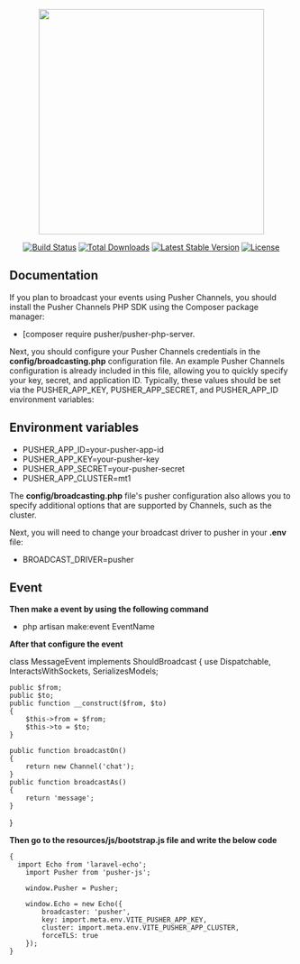 <p align="center"><a href="https://laravel.com" target="_blank"><img src="https://raw.githubusercontent.com/laravel/art/master/logo-lockup/5%20SVG/2%20CMYK/1%20Full%20Color/laravel-logolockup-cmyk-red.svg" width="400"></a></p>

<p align="center">
<a href="https://travis-ci.org/laravel/framework"><img src="https://travis-ci.org/laravel/framework.svg" alt="Build Status"></a>
<a href="https://packagist.org/packages/laravel/framework"><img src="https://img.shields.io/packagist/dt/laravel/framework" alt="Total Downloads"></a>
<a href="https://packagist.org/packages/laravel/framework"><img src="https://img.shields.io/packagist/v/laravel/framework" alt="Latest Stable Version"></a>
<a href="https://packagist.org/packages/laravel/framework"><img src="https://img.shields.io/packagist/l/laravel/framework" alt="License"></a>
</p>

## Documentation

If you plan to broadcast your events using Pusher Channels, you should install the Pusher Channels PHP SDK using the Composer package manager:

- [composer require pusher/pusher-php-server.

Next, you should configure your Pusher Channels credentials in the **config/broadcasting.php** configuration file. An example Pusher Channels configuration is already included in this file, allowing you to quickly specify your key, secret, and application ID. Typically, these values should be set via the PUSHER_APP_KEY, PUSHER_APP_SECRET, and PUSHER_APP_ID environment variables:

## Environment variables

- PUSHER_APP_ID=your-pusher-app-id
- PUSHER_APP_KEY=your-pusher-key
- PUSHER_APP_SECRET=your-pusher-secret
- PUSHER_APP_CLUSTER=mt1



The **config/broadcasting.php** file's pusher configuration also allows you to specify additional options that are supported by Channels, such as the cluster.

Next, you will need to change your broadcast driver to pusher in your **.env** file:

- BROADCAST_DRIVER=pusher

## Event

**Then make a event by using the following command**

- php artisan make:event EventName

**After that configure the event** 

class MessageEvent implements ShouldBroadcast
{
    use Dispatchable, InteractsWithSockets, SerializesModels;

    public $from;
    public $to;
    public function __construct($from, $to)
    {
        $this->from = $from;
        $this->to = $to;
    }

    public function broadcastOn()
    {
        return new Channel('chat');
    }
    public function broadcastAs()
    {
        return 'message';
    }
}


**Then go to the resources/js/bootstrap.js file and write the below code**

    {
      import Echo from 'laravel-echo';
        import Pusher from 'pusher-js';

        window.Pusher = Pusher;

        window.Echo = new Echo({
            broadcaster: 'pusher',
            key: import.meta.env.VITE_PUSHER_APP_KEY,
            cluster: import.meta.env.VITE_PUSHER_APP_CLUSTER,
            forceTLS: true
        });
    }   
